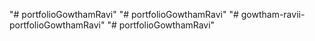 "# portfolioGowthamRavi" 
"# portfolioGowthamRavi" 
"# gowtham-ravii-portfolioGowthamRavi" 
"# portfolioGowthamRavi" 
